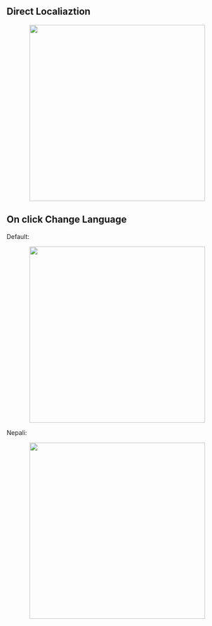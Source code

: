 ## Direct Localiaztion

<p align="center"><img src="https://i.imgur.com/K9epmSR.png" width="400"></p>

## On click Change Language

Default:
<p align="center"><img src="https://i.imgur.com/2Xl00ee.png" width="400" ></p>

Nepali:
<p align="center"><img src="https://i.imgur.com/CCkyaim.png" width="400" ></p>